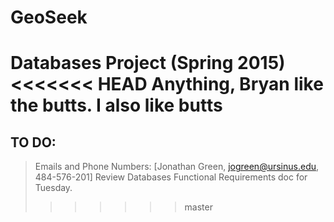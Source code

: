 # GeoSeek
Databases Project (Spring 2015)
<<<<<<< HEAD
Anything, Bryan like the butts.
I also like butts
=======

## TO DO:
> Emails and Phone Numbers: [Jonathan Green, jogreen@ursinus.edu, 484-576-201]
> Review Databases Functional Requirements doc for Tuesday.
>>>>>>> master
